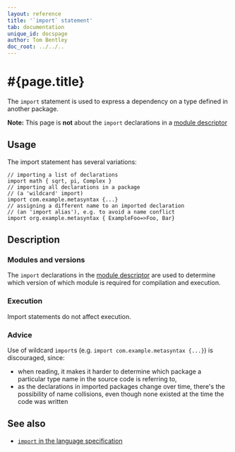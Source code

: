 ```yaml
---
layout: reference
title: '`import` statement'
tab: documentation
unique_id: docspage
author: Tom Bentley
doc_root: ../../..
---
```


# #{page.title}

The `import` statement is used to express a dependency on a type defined in 
another package.

**Note:** This page is **not** about the `import` declarations in 
a [module descriptor](../../structure/module#descriptor)

## Usage 

The import statement has several variations:

<!-- check:none -->
<!-- try: -->
    // importing a list of declarations
    import math { sqrt, pi, Complex }
    // importing all declarations in a package
    // (a 'wildcard' import)
    import com.example.metasyntax {...}
    // assigning a different name to an imported declaration
    // (an 'import alias'), e.g. to avoid a name conflict
    import org.example.metasyntax { ExampleFoo=>Foo, Bar}



## Description

### Modules and versions

The `import` declarations in the 
[module descriptor](../module#descriptor) 
are used to determine which version of which module is required for 
compilation and execution.

### Execution

Import statements do not affect execution. 

### Advice

Use of wildcard `import`s (e.g. `import com.example.metasyntax {...}`) is 
discouraged, since:

* when reading, it makes it harder to determine which package a particular 
  type name in the source code is referring to,
* as the declarations in imported packages change over time, there's the 
  possibility of name collisions, even though none existed at the time 
  the code was written

## See also

* [`import` in the language specification](#{site.urls.spec_current}#imports)
